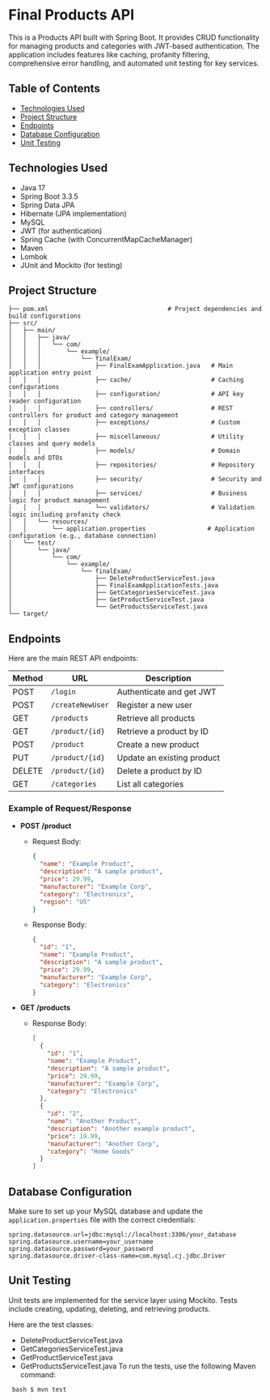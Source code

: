 # Final Products API

This is a Products API built with Spring Boot. It provides CRUD functionality for managing products and categories with JWT-based authentication. 
The application includes features like caching, profanity filtering, comprehensive error handling, and automated unit testing for key services.

## Table of Contents

- [Technologies Used](#technologies-used)
- [Project Structure](#project-structure)
- [Endpoints](#endpoints)
- [Database Configuration](#database-configuration)
- [Unit Testing](#unit-testing)

## Technologies Used
- Java 17
- Spring Boot 3.3.5
- Spring Data JPA
- Hibernate (JPA implementation)
- MySQL
- JWT (for authentication)
- Spring Cache (with ConcurrentMapCacheManager)
- Maven
- Lombok
- JUnit and Mockito (for testing)

## Project Structure 
```
├── pom.xml                                 # Project dependencies and build configurations
├── src/
│   ├── main/
│   │   ├── java/
│   │   │   └── com/
│   │   │       └── example/
│   │   │           └── finalExam/
│   │   │               ├── FinalExamApplication.java   # Main application entry point
│   │   │               ├── cache/                      # Caching configurations
│   │   │               ├── configuration/              # API key reader configuration
│   │   │               ├── controllers/                # REST controllers for product and category management
│   │   │               ├── exceptions/                 # Custom exception classes
│   │   │               ├── miscellaneous/              # Utility classes and query models
│   │   │               ├── models/                     # Domain models and DTOs
│   │   │               ├── repositories/               # Repository interfaces
│   │   │               ├── security/                   # Security and JWT configurations
│   │   │               ├── services/                   # Business logic for product management
│   │   │               └── validators/                 # Validation logic including profanity check
│   │   └── resources/
│   │       └── application.properties                 # Application configuration (e.g., database connection)
│   └── test/
│       └── java/
│           └── com/
│               └── example/
│                   └── finalExam/
│                       ├── DeleteProductServiceTest.java
│                       ├── FinalExamApplicationTests.java
│                       ├── GetCategoriesServiceTest.java
│                       ├── GetProductServiceTest.java
│                       └── GetProductsServiceTest.java
└── target/

```

## Endpoints
Here are the main REST API endpoints:

| Method | URL              | Description                  |
|--------|-------------------|------------------------------|
| POST   | `/login`         | Authenticate and get JWT     |
| POST   | `/createNewUser` | Register a new user          |
| GET    | `/products`      | Retrieve all products        |
| GET    | `/product/{id}`  | Retrieve a product by ID     |
| POST   | `/product`       | Create a new product         |
| PUT    | `/product/{id}`  | Update an existing product   |
| DELETE | `/product/{id}`  | Delete a product by ID       |
| GET    | `/categories`    | List all categories          |

### Example of Request/Response
- **POST /product**
  - Request Body:
    ```json
    {
      "name": "Example Product",
      "description": "A sample product",
      "price": 29.99,
      "manufacturer": "Example Corp",
      "category": "Electronics",
      "region": "US"
    }
    ```
  - Response Body:
    ```json
    {
      "id": "1",
      "name": "Example Product",
      "description": "A sample product",
      "price": 29.99,
      "manufacturer": "Example Corp",
      "category": "Electronics"
    }
    ```

- **GET /products**
  - Response Body:
    ```json
    [
      {
        "id": "1",
        "name": "Example Product",
        "description": "A sample product",
        "price": 29.99,
        "manufacturer": "Example Corp",
        "category": "Electronics"
      },
      {
        "id": "2",
        "name": "Another Product",
        "description": "Another example product",
        "price": 19.99,
        "manufacturer": "Another Corp",
        "category": "Home Goods"
      }
    ]
    ```

## Database Configuration
Make sure to set up your MySQL database and update the `application.properties` file with the correct credentials:

```properties
spring.datasource.url=jdbc:mysql://localhost:3306/your_database
spring.datasource.username=your_username
spring.datasource.password=your_password
spring.datasource.driver-class-name=com.mysql.cj.jdbc.Driver
  ```
## Unit Testing

Unit tests are implemented for the service layer using Mockito. Tests include creating, updating, deleting, and retrieving products.

Here are the test classes:

- DeleteProductServiceTest.java
- GetCategoriesServiceTest.java
- GetProductServiceTest.java
- GetProductsServiceTest.java
To run the tests, use the following Maven command:
```
 bash $ mvn test
```
